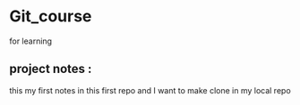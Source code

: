 # Git_course
for learning 
## project notes :
this my first notes in this first repo and I want to make clone in my local repo

